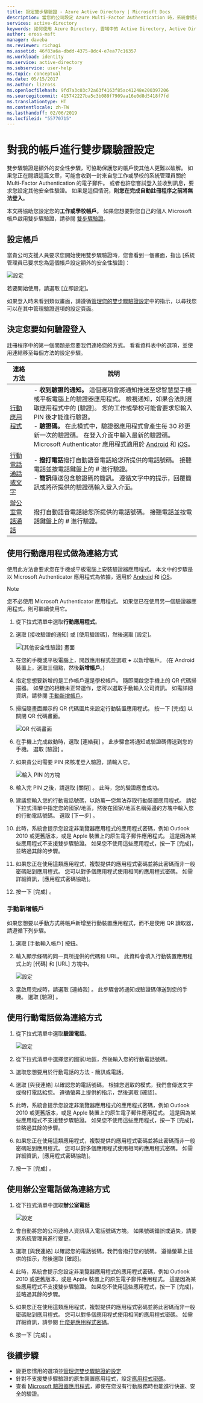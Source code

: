 ```yaml
---
title: 設定雙步驟驗證 - Azure Active Directory | Microsoft Docs
description: 當您的公司設定 Azure Multi-Factor Authentication 時，系統會提示您註冊雙步驟驗證。 了解如何進行設定。
services: active-directory
keywords: 如何使用 Azure Directory, 雲端中的 Active Directory, Active Directory 教學課程
author: eross-msft
manager: daveba
ms.reviewer: richagi
ms.assetid: 46f83a6a-dbdd-4375-8dc4-e7ea77c16357
ms.workload: identity
ms.service: active-directory
ms.subservice: user-help
ms.topic: conceptual
ms.date: 05/15/2017
ms.author: lizross
ms.openlocfilehash: 9fd7a3c03c72a63f4163f85ac41248e200397206
ms.sourcegitcommit: 415742227ba5c3b089f7909aa16e0d8d5418f7fd
ms.translationtype: HT
ms.contentlocale: zh-TW
ms.lasthandoff: 02/06/2019
ms.locfileid: "55770715"
---
```

# <a name="set-up-my-account-for-two-step-verification"></a>對我的帳戶進行雙步驟驗證設定
雙步驟驗證是額外的安全性步驟，可協助保護您的帳戶使其他人更難以破解。 如果您正在閱讀這篇文章，可能會收到一封來自您工作或學校的系統管理員關於 Multi-Factor Authentication 的電子郵件。 或者也許您嘗試登入並收到訊息，要求您設定其他安全性驗證。 如果是這個情況，**則您在完成自動註冊程序之前將無法登入**。

本文將協助您設定您的**工作或學校帳戶**。 如果您想要對您自己的個人 Microsoft 帳戶啟用雙步驟驗證，請參閱 [雙步驟驗證](https://support.microsoft.com/help/12408/microsoft-account-about-two-step-verification)。

## <a name="set-up-your-account"></a>設定帳戶

當貴公司支援人員要求您開始使用雙步驟驗證時，您會看到一個畫面，指出 [系統管理員已要求您為這個帳戶設定額外的安全性驗證]：

![設定](./media/multi-factor-authentication-end-user-first-time/first.png)

若要開始使用，請選取 [立即設定]。

如果登入時未看到類似畫面，請遵循[管理您的雙步驟驗證設定](multi-factor-authentication-end-user-manage-settings.md#where-to-find-the-settings-page)中的指示，以尋找您可以在其中管理驗證選項的設定頁面。

## <a name="decide-how-you-want-to-verify-your-sign-ins"></a>決定您要如何驗證登入

註冊程序中的第一個問題是您要我們連絡您的方式。 看看資料表中的選項，並使用連結移至每個方法的設定步驟。

| 連絡方法 | 說明 |
| --- | --- |
| [行動應用程式](#use-a-mobile-app-as-the-contact-method) |- **收到驗證的通知。** 這個選項會將通知推送至您智慧型手機或平板電腦上的驗證器應用程式。 檢視通知，如果合法則選取應用程式中的 [驗證]。 您的工作或學校可能會要求您輸入 PIN 後才能進行驗證。<br>- **驗證碼。** 在此模式中，驗證器應用程式會產生每 30 秒更新一次的驗證碼。 在登入介面中輸入最新的驗證碼。<br>Microsoft Authenticator 應用程式適用於 [Android](https://go.microsoft.com/fwlink/?linkid=866594) 和 [iOS](https://go.microsoft.com/fwlink/?linkid=866594)。|
| [行動電話通話或文字](#use-your-mobile-phone-as-the-contact-method) |- **撥打電話**撥打自動語音電話給您所提供的電話號碼。 接聽電話並按電話鍵盤上的 # 進行驗證。<br>- **簡訊**傳送包含驗證碼的簡訊。 遵循文字中的提示，回覆簡訊或將所提供的驗證碼輸入登入介面。 |
| [辦公室電話通話](#use-your-office-phone-as-the-contact-method) |撥打自動語音電話給您所提供的電話號碼。 接聽電話並按電話鍵盤上的 # 進行驗證。 |

## <a name="use-a-mobile-app-as-the-contact-method"></a>使用行動應用程式做為連絡方式
使用此方法會要求您在手機或平板電腦上安裝驗證器應用程式。 本文中的步驟是以 Microsoft Authenticator 應用程式為依據，適用於 [Android](https://go.microsoft.com/fwlink/?Linkid=825072) 和 [iOS](https://go.microsoft.com/fwlink/?Linkid=825073)。

>[!NOTE]
>您不必使用 Microsoft Authenticator 應用程式。 如果您已在使用另一個驗證器應用程式，則可繼續使用它。

1. 從下拉式清單中選取**行動應用程式**。
2. 選取 [接收驗證的通知] 或 [使用驗證碼]，然後選取 [設定]。

   ![[其他安全性驗證] 畫面](./media/multi-factor-authentication-end-user-first-time/mobileapp.png)

3. 在您的手機或平板電腦上，開啟應用程式並選取 **+** 以新增帳戶。 (在 Android 裝置上，選取三個點，然後**新增帳戶**。)
4. 指定您想要新增的是工作帳戶還是學校帳戶。 隨即開啟您手機上的 QR 代碼掃描器。 如果您的相機未正常運作，您可以選取手動輸入公司資訊。 如需詳細資訊，請參閱 [手動新增帳戶](#add-an-account-manually)。  
5. 掃描隨畫面顯示的 QR 代碼圖片來設定行動裝置應用程式。  按一下 [完成]  以關閉 QR 代碼畫面。  

   ![QR 代碼畫面](./media/multi-factor-authentication-end-user-first-time/scan2.png)

6. 在手機上完成啟動時，選取 [連絡我] 。  此步驟會將通知或驗證碼傳送到您的手機。 選取 [驗證] 。  
7. 如果貴公司需要 PIN 來核准登入驗證，請輸入它。

   ![輸入 PIN 的方塊](./media/multi-factor-authentication-end-user-first-time/scan3.png)

8. 輸入完 PIN 之後，請選取 [關閉] 。 此時，您的驗證應會成功。
9. 建議您輸入您的行動電話號碼，以防萬一您無法存取行動裝置應用程式。 請從下拉式清單中指定您的國家/地區，然後在國家/地區名稱旁邊的方塊中輸入您的行動電話號碼。 選取 [下一步] 。
10. 此時，系統會提示您設定非瀏覽器應用程式的應用程式密碼，例如 Outlook 2010 或更舊版本，或是 Apple 裝置上的原生電子郵件應用程式。 這是因為某些應用程式不支援雙步驟驗證。 如果您不使用這些應用程式，按一下 [完成]，並略過其餘的步驟。
11. 如果您正在使用這類應用程式，複製提供的應用程式密碼並將此密碼而非一般密碼貼到應用程式。 您可以對多個應用程式使用相同的應用程式密碼。 如需詳細資訊，[應用程式密碼協助]。
12. 按一下 [完成] 。

### <a name="add-an-account-manually"></a>手動新增帳戶
如果您想要以手動方式將帳戶新增至行動裝置應用程式，而不是使用 QR 讀取器，請遵循下列步驟。

1. 選取 [手動輸入帳戶]  按鈕。  
2. 輸入顯示條碼的同一頁所提供的代碼和 URL。 此資料會填入行動裝置應用程式上的 [代碼] 和 [URL] 方塊中。

    ![設定](./media/multi-factor-authentication-end-user-first-time/barcode2.png)
3. 當啟用完成時，請選取 [連絡我] 。 此步驟會將通知或驗證碼傳送到您的手機。 選取 [驗證] 。

## <a name="use-your-mobile-phone-as-the-contact-method"></a>使用行動電話做為連絡方式
1. 從下拉式清單中選取**驗證電話**。  

    ![設定](./media/multi-factor-authentication-end-user-first-time/phone.png)  
2. 從下拉式清單中選擇您的國家/地區，然後輸入您的行動電話號碼。
3. 選取您想要用於行動電話的方法 - 簡訊或電話。
4. 選取 [與我連絡] 以確認您的電話號碼。 根據您選取的模式，我們會傳送文字或撥打電話給您。 遵循螢幕上提供的指示，然後選取 [確認]。
5. 此時，系統會提示您設定非瀏覽器應用程式的應用程式密碼，例如 Outlook 2010 或更舊版本，或是 Apple 裝置上的原生電子郵件應用程式。 這是因為某些應用程式不支援雙步驟驗證。 如果您不使用這些應用程式，按一下 [完成]，並略過其餘的步驟。
6. 如果您正在使用這類應用程式，複製提供的應用程式密碼並將此密碼而非一般密碼貼到應用程式。 您可以對多個應用程式使用相同的應用程式密碼。 如需詳細資訊，[應用程式密碼協助]。
7. 按一下 [完成] 。

## <a name="use-your-office-phone-as-the-contact-method"></a>使用辦公室電話做為連絡方式
1. 從下拉式清單中選取**辦公室電話**  

    ![設定](./media/multi-factor-authentication-end-user-first-time/office.png)  
2. 會自動將您的公司連絡人資訊填入電話號碼方塊。 如果號碼錯誤或遺失，請要求系統管理員進行變更。
3. 選取 [與我連絡] 以確認您的電話號碼，我們會撥打您的號碼。 遵循螢幕上提供的指示，然後選取 [確認]。
4. 此時，系統會提示您設定非瀏覽器應用程式的應用程式密碼，例如 Outlook 2010 或更舊版本，或是 Apple 裝置上的原生電子郵件應用程式。 這是因為某些應用程式不支援雙步驟驗證。 如果您不使用這些應用程式，按一下 [完成]，並略過其餘的步驟。
5. 如果您正在使用這類應用程式，複製提供的應用程式密碼並將此密碼而非一般密碼貼到應用程式。 您可以對多個應用程式使用相同的應用程式密碼。 如需詳細資訊，請參閱 [什麼是應用程式密碼](multi-factor-authentication-end-user-app-passwords.md)。
6. 按一下 [完成] 。

## <a name="next-steps"></a>後續步驟
* 變更您慣用的選項並[管理您雙步驟驗證的設定](multi-factor-authentication-end-user-manage-settings.md)
* 針對不支援雙步驟驗證的原生裝置應用程式，設定[應用程式密碼](multi-factor-authentication-end-user-app-passwords.md)。
* 查看 [Microsoft 驗證器應用程式](user-help-auth-app-download-install.md)，即使在您沒有行動服務時也能進行快速、安全的驗證。
